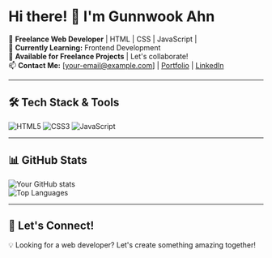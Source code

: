 # Hi there! 👋 I'm Gunnwook Ahn

🚀 **Freelance Web Developer** | HTML | CSS | JavaScript |  
🌱 **Currently Learning:** Frontend Development  
💼 **Available for Freelance Projects** | Let's collaborate!  
📫 **Contact Me:** [your-email@example.com] | [Portfolio](https://ahndev.com) | [LinkedIn](https://linkedin.com/in/gunnwook-ahn-5401bb355/)  

---

## 🛠️ Tech Stack & Tools  

![HTML5](https://img.shields.io/badge/HTML5-orange) ![CSS3](https://img.shields.io/badge/CSS3-blue) ![JavaScript](https://img.shields.io/badge/JavaScript-yellow)

---

## 📊 GitHub Stats  

![Your GitHub stats](https://github-readme-stats.vercel.app/api?username=agw76638&show_icons=true&theme=radical)  
![Top Languages](https://github-readme-stats.vercel.app/api/top-langs/?username=agw76638&layout=compact)  

---

## 🤝 Let's Connect!  
💡 Looking for a web developer? Let's create something amazing together!  
